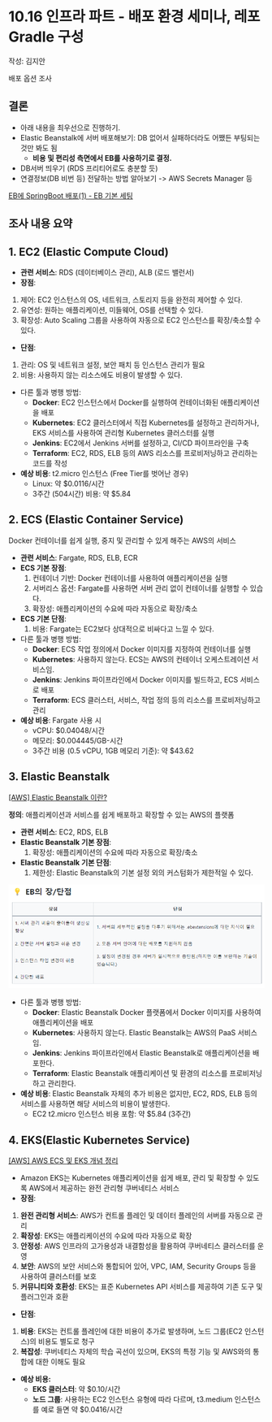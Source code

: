 # 10.16 인프라 파트 - 배포 환경 세미나, 레포 Gradle 구성

작성: 김지안

배포 옵션 조사

## 결론

- 아래 내용을 최우선으로 진행하기.
- Elastic Beanstalk에 서버 배포해보기: DB 없어서 실패하더라도 어쨌든 부팅되는 것만 봐도 됨
  - **비용 및 편리성 측면에서 EB를 사용하기로 결정.**
- DB서버 띄우기 (RDS 프리티어로도 충분할 듯)
- 연결정보(DB 비번 등) 전달하는 방법 알아보기 -> AWS Secrets Manager 등

[EB에 SpringBoot 배포(1) - EB 기본 세팅](https://velog.io/@yyong3519/EB에-SpringBoot-배포1-EB-기본-세팅)

## 조사 내용 요약

## **1. EC2 (Elastic Compute Cloud)**

- **관련 서비스**: RDS (데이터베이스 관리), ALB (로드 밸런서)
- **장점**:

1. 제어: EC2 인스턴스의 OS, 네트워크, 스토리지 등을 완전히 제어할 수 있다.
2. 유연성: 원하는 애플리케이션, 미들웨어, OS를 선택할 수 있다.
3. 확장성: Auto Scaling 그룹을 사용하여 자동으로 EC2 인스턴스를 확장/축소할 수 있다.

- **단점**:

1. 관리: OS 및 네트워크 설정, 보안 패치 등 인스턴스 관리가 필요
2. 비용: 사용하지 않는 리소스에도 비용이 발생할 수 있다.

- 다른 툴과 병행 방법:
  - **Docker**: EC2 인스턴스에서 Docker를 실행하여 컨테이너화된 애플리케이션을 배포
  - **Kubernetes**: EC2 클러스터에서 직접 Kubernetes를 설정하고 관리하거나, EKS 서비스를 사용하여 관리형 Kubernetes 클러스터를 실행
  - **Jenkins**: EC2에서 Jenkins 서버를 설정하고, CI/CD 파이프라인을 구축
  - **Terraform**: EC2, RDS, ELB 등의 AWS 리소스를 프로비저닝하고 관리하는 코드를 작성
- **예상 비용**: t2.micro 인스턴스 (Free Tier를 벗어난 경우)
  - Linux: 약 $0.0116/시간
  - 3주간 (504시간) 비용: 약 $5.84

## **2. ECS (Elastic Container Service)**

Docker 컨테이너를 쉽게 실행, 중지 및 관리할 수 있게 해주는 AWS의 서비스

- **관련 서비스**: Fargate, RDS, ELB, ECR
- **ECS 기본 장점**:
    1. 컨테이너 기반: Docker 컨테이너를 사용하여 애플리케이션을 실행
    2. 서버리스 옵션: Fargate를 사용하면 서버 관리 없이 컨테이너를 실행할 수 있습다.
    3. 확장성: 애플리케이션의 수요에 따라 자동으로 확장/축소
- **ECS 기본 단점**:
    1. 비용: Fargate는 EC2보다 상대적으로 비싸다고 느낄 수 있다.
- 다른 툴과 병행 방법:
  - **Docker**: ECS 작업 정의에서 Docker 이미지를 지정하여 컨테이너를 실행
  - **Kubernetes**: 사용하지 않는다. ECS는 AWS의 컨테이너 오케스트레이션 서비스임.
  - **Jenkins**: Jenkins 파이프라인에서 Docker 이미지를 빌드하고, ECS 서비스로 배포
  - **Terraform**: ECS 클러스터, 서비스, 작업 정의 등의 리소스를 프로비저닝하고 관리
- **예상 비용**: Fargate 사용 시
  - vCPU: $0.04048/시간
  - 메모리: $0.004445/GB-시간
  - 3주간 비용 (0.5 vCPU, 1GB 메모리 기준): 약 $43.62

## **3. Elastic Beanstalk**

[[AWS] Elastic Beanstalk 이란?](https://velog.io/@yulhee741/AWS-Elastic-Beanstalk-이란)

**정의**: 애플리케이션과 서비스를 쉽게 배포하고 확장할 수 있는 AWS의 플랫폼

- **관련 서비스**: EC2, RDS, ELB
- **Elastic Beanstalk 기본 장점**:
    1. 확장성: 애플리케이션의 수요에 따라 자동으로 확장/축소
- **Elastic Beanstalk 기본 단점**:
    1. 제한성: Elastic Beanstalk의 기본 설정 외의 커스텀화가 제한적일 수 있다.

![Alt text](./resources/1016-image.png)

- 다른 툴과 병행 방법:
  - **Docker**: Elastic Beanstalk Docker 플랫폼에서 Docker 이미지를 사용하여 애플리케이션을 배포
  - **Kubernetes**: 사용하지 않는다. Elastic Beanstalk는 AWS의 PaaS 서비스임.
  - **Jenkins**: Jenkins 파이프라인에서 Elastic Beanstalk로 애플리케이션을 배포한다.
  - **Terraform**: Elastic Beanstalk 애플리케이션 및 환경의 리소스를 프로비저닝하고 관리한다.
- **예상 비용**: Elastic Beanstalk 자체의 추가 비용은 없지만, EC2, RDS, ELB 등의 서비스를 사용하면 해당 서비스의 비용이 발생한다.
  - EC2 t2.micro 인스턴스 비용 포함: 약 $5.84 (3주간)

## 4. EKS(Elastic Kubernetes Service)

[[AWS] AWS ECS 및  EKS 개념 정리](https://bosungtea9416.tistory.com/entry/AWS-AWS-ECS-및-EKS-개념-정리-EC2-방식-Fargate-방식)

- Amazon EKS는 Kubernetes 애플리케이션을 쉽게 배포, 관리 및 확장할 수 있도록 AWS에서 제공하는 완전 관리형 쿠버네티스 서비스
- **장점**:

1. **완전 관리형 서비스**: AWS가 컨트롤 플레인 및 데이터 플레인의 서버를 자동으로 관리
2. **확장성**: EKS는 애플리케이션의 수요에 따라 자동으로 확장
3. **안정성**: AWS 인프라의 고가용성과 내결함성을 활용하여 쿠버네티스 클러스터를 운영
4. **보안**: AWS의 보안 서비스와 통합되어 있어, VPC, IAM, Security Groups 등을 사용하여 클러스터를 보호
5. **커뮤니티와 호환성**: EKS는 표준 Kubernetes API 서비스를 제공하여 기존 도구 및 플러그인과 호환

- **단점**:

1. **비용**: EKS는 컨트롤 플레인에 대한 비용이 추가로 발생하며, 노드 그룹(EC2 인스턴스)의 비용도 별도로 청구
2. **복잡성**: 쿠버네티스 자체의 학습 곡선이 있으며, EKS의 특정 기능 및 AWS와의 통합에 대한 이해도 필요

- **예상 비용:**
  - **EKS 클러스터**: 약 $0.10/시간
  - **노드 그룹**: 사용하는 EC2 인스턴스 유형에 따라 다르며, t3.medium 인스턴스를 예로 들면 약 $0.0416/시간
